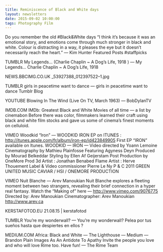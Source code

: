```yaml
---
title: Reminiscence of Black and White days
layout: newsletters
date: 2015-09-02 10:00:00
tags: Photography Film
---
```


Do you remember the old #Black&White days
“I think it’s because it was an emotional story, and emotions come through much stronger in black and white. Colour is distracting in a way, it pleases the eye but it doesn’t necessarily reach the heart.” — Kim Hunter
Featured Posts #staffpicks

TUMBLR
My Legends… (Charlie Chaplin ~ A Dog’s Life, 1918 ) — My Legends…
Charlie Chaplin ~ A Dog’s Life, 1918

NEWS.BBCIMG.CO.UK
_53927388_012397522–1.jpg

TUMBLR
girls in peacetime want to dance — girls in peacetime want to dance
Tumblr Blog

YOUTUBE
Blowing In The Wind (Live On TV, March 1963) — BobDylanTV

IMDB.COM
IMDb: Greatest Black and White Movies of all time — a list by cinemabon
Before there was color, filmmakers learned their craft using black and white film stocks and gave us some of cinema’s finest moments on celluloid.

VIMEO
Woodkid “Iron” — WOODKID
IRON EP on ITUNES : http://itunes.apple.com/fr/album/iron-ep/id423849905 First EP “IRON” available on Itunes. WOODKID — IRON — Video directed by Yoann Lemoine Cinematography by Mathieu Plainfosse Featuring Agyness Deyn Produced by Mourad Belkeddar Styling by Ellen Af Geijerstam Post Production by OneMore Prod 3d Artist : Jonathan Benabed Flame Artist : Herve Thouement Label & Video commissioner Pierre Le Ny P & C 2011 GREEN UNITED MUSIC CAVIAR / HSI / ONEMORE PRODUCTION

VIMEO
Nuit Blanche — Arev Manoukian
Nuit Blanche explores a fleeting moment between two strangers, revealing their brief connection in a hyper real fantasy. Watch the “Making of” here — http://www.vimeo.com/9076775 Directed by: Arev Manoukian Cinematographer: Arev Manoukian http://www.arev.ca

KERSTAFOTOD.EU
21.08.15 | kerstafotod

TUMBLR
You’re my wonderwall? — You’re my wonderwall?
Pelea por tus sueños hasta que despiertes en ellos ?

MEDIUM.COM
Africa: Black and White — The Lighthouse — Medium — Brandon Plain
Images As An Antidote To Apathy
Invite the people you love and who will love Rime too.
Have fun!
— The Rime Team

